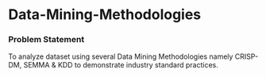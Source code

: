 # Data-Mining-Methodologies

### Problem Statement

To analyze dataset using several Data Mining Methodologies namely CRISP-DM, SEMMA & KDD to demonstrate industry standard practices.
